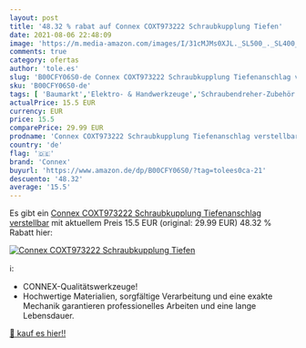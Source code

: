 ```yaml
---
layout: post
title: '48.32 % rabat auf Connex COXT973222 Schraubkupplung Tiefen'
date: 2021-08-06 22:48:09
image: 'https://m.media-amazon.com/images/I/31cMJMs0XJL._SL500_._SL400_.jpg'
comments: true
category: ofertas
author: 'tole.es'
slug: 'B00CFY06S0-de Connex COXT973222 Schraubkupplung Tiefenanschlag verstellbar'
sku: 'B00CFY06S0-de'
tags: [ 'Baumarkt','Elektro- & Handwerkzeuge','Schraubendreher-Zubehör','Tiefenanschläge','Zubehör für Elektrowerkzeuge','connex', ]
actualPrice: 15.5 EUR
currency: EUR
price: 15.5
comparePrice: 29.99 EUR
prodname: 'Connex COXT973222 Schraubkupplung Tiefenanschlag verstellbar'
country: 'de'
flag: '🇩🇪'
brand: 'Connex'
buyurl: 'https://www.amazon.de/dp/B00CFY06S0/?tag=tolees0ca-21'
descuento: '48.32'
average: '15.5'
---
```


Es gibt ein [Connex COXT973222 Schraubkupplung Tiefenanschlag verstellbar](https://www.amazon.de/dp/B00CFY06S0/?tag=tolees0ca-21) mit aktuellem Preis 15.5 EUR (original: 29.99 EUR) 48.32 % Rabatt hier:

[![Connex COXT973222 Schraubkupplung Tiefen](https://m.media-amazon.com/images/I/31cMJMs0XJL._SL500_._SL400_.jpg)](https://www.amazon.de/dp/B00CFY06S0/?tag=tolees0ca-21)

ℹ️:

- CONNEX-Qualitätswerkzeuge!
- Hochwertige Materialien, sorgfältige Verarbeitung und eine exakte Mechanik garantieren professionelles Arbeiten und eine lange Lebensdauer.

[🛒 kauf es hier!!](https://www.amazon.de/dp/B00CFY06S0/?tag=tolees0ca-21)

